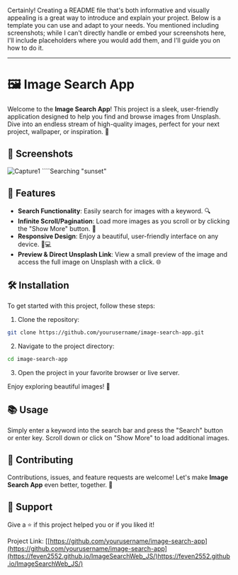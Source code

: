 Certainly! Creating a README file that's both informative and visually appealing is a great way to introduce and explain your project. Below is a template you can use and adapt to your needs. You mentioned including screenshots; while I can't directly handle or embed your screenshots here, I'll include placeholders where you would add them, and I'll guide you on how to do it.

---

# 🖼️ Image Search App

Welcome to the **Image Search App**! This project is a sleek, user-friendly application designed to help you find and browse images from Unsplash. Dive into an endless stream of high-quality images, perfect for your next project, wallpaper, or inspiration. 🌟

## 📸 Screenshots
![Capture1](https://github.com/feven2552/ImageSearchWeb_JS/assets/93426602/f8353888-b146-4b40-b686-79814f2c77b0) ````Searching "sunset"



## 🚀 Features
- **Search Functionality**: Easily search for images with a keyword. 🔍
- **Infinite Scroll/Pagination**: Load more images as you scroll or by clicking the "Show More" button. 📜
- **Responsive Design**: Enjoy a beautiful, user-friendly interface on any device. 📱💻
- **Preview & Direct Unsplash Link**: View a small preview of the image and access the full image on Unsplash with a click. 🌐

## 🛠️ Installation

To get started with this project, follow these steps:

1. Clone the repository:

```bash
git clone https://github.com/yourusername/image-search-app.git
```

2. Navigate to the project directory:

```bash
cd image-search-app
```

3. Open the project in your favorite browser or live server.

Enjoy exploring beautiful images! 🎉

## 📚 Usage

Simply enter a keyword into the search bar and press the "Search" button or enter key. Scroll down or click on "Show More" to load additional images.

## 🤝 Contributing

Contributions, issues, and feature requests are welcome! Let's make **Image Search App** even better, together. 👥

## 💖 Support

Give a ⭐️ if this project helped you or if you liked it!

Project Link: [[https://github.com/yourusername/image-search-app](https://github.com/yourusername/image-search-app](https://feven2552.github.io/ImageSearchWeb_JS/)https://feven2552.github.io/ImageSearchWeb_JS/)


